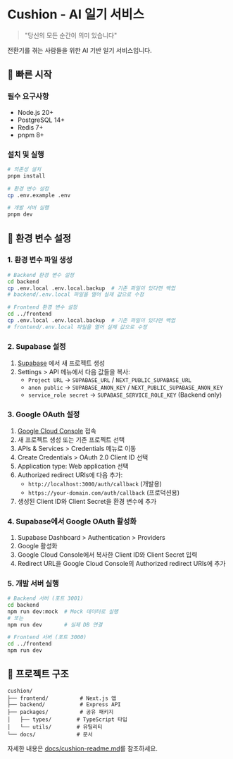 # Cushion - AI 일기 서비스

> "당신의 모든 순간이 의미 있습니다"

전환기를 겪는 사람들을 위한 AI 기반 일기 서비스입니다.

## 🚀 빠른 시작

### 필수 요구사항
- Node.js 20+
- PostgreSQL 14+
- Redis 7+
- pnpm 8+

### 설치 및 실행

```bash
# 의존성 설치
pnpm install

# 환경 변수 설정
cp .env.example .env

# 개발 서버 실행
pnpm dev
```

## 🔑 환경 변수 설정

### 1. 환경 변수 파일 생성

```bash
# Backend 환경 변수 설정
cd backend
cp .env.local .env.local.backup  # 기존 파일이 있다면 백업
# backend/.env.local 파일을 열어 실제 값으로 수정

# Frontend 환경 변수 설정
cd ../frontend
cp .env.local .env.local.backup  # 기존 파일이 있다면 백업
# frontend/.env.local 파일을 열어 실제 값으로 수정
```

### 2. Supabase 설정

1. [Supabase](https://supabase.com) 에서 새 프로젝트 생성
2. Settings > API 메뉴에서 다음 값들을 복사:
   - `Project URL` → `SUPABASE_URL` / `NEXT_PUBLIC_SUPABASE_URL`
   - `anon public` → `SUPABASE_ANON_KEY` / `NEXT_PUBLIC_SUPABASE_ANON_KEY`
   - `service_role secret` → `SUPABASE_SERVICE_ROLE_KEY` (Backend only)

### 3. Google OAuth 설정

1. [Google Cloud Console](https://console.cloud.google.com) 접속
2. 새 프로젝트 생성 또는 기존 프로젝트 선택
3. APIs & Services > Credentials 메뉴로 이동
4. Create Credentials > OAuth 2.0 Client ID 선택
5. Application type: Web application 선택
6. Authorized redirect URIs에 다음 추가:
   - `http://localhost:3000/auth/callback` (개발용)
   - `https://your-domain.com/auth/callback` (프로덕션용)
7. 생성된 Client ID와 Client Secret을 환경 변수에 추가

### 4. Supabase에서 Google OAuth 활성화

1. Supabase Dashboard > Authentication > Providers
2. Google 활성화
3. Google Cloud Console에서 복사한 Client ID와 Client Secret 입력
4. Redirect URL을 Google Cloud Console의 Authorized redirect URIs에 추가

### 5. 개발 서버 실행

```bash
# Backend 서버 (포트 3001)
cd backend
npm run dev:mock  # Mock 데이터로 실행
# 또는
npm run dev       # 실제 DB 연결

# Frontend 서버 (포트 3000)
cd ../frontend
npm run dev
```

## 📁 프로젝트 구조

```
cushion/
├── frontend/          # Next.js 앱
├── backend/           # Express API
├── packages/          # 공유 패키지
│   ├── types/        # TypeScript 타입
│   └── utils/        # 유틸리티
└── docs/             # 문서
```

자세한 내용은 [docs/cushion-readme.md](./docs/cushion-readme.md)를 참조하세요.